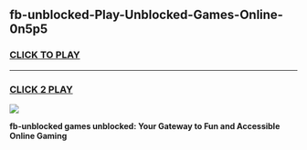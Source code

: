 
## fb-unblocked-Play-Unblocked-Games-Online-0n5p5
<h3>
<a href="https://premium76.site?title=fb-unblocked&ref=25A">CLICK TO PLAY</a></h3>
<hr>

<h3>
<a href="https://premium76.site?title=fb-unblocked&ref=25A">CLICK 2 PLAY</a>
  
</h3>

<a href="https://premium76.site?title=fb-unblocked&ref=25A"><img src="https://clearcache.store/games.png"></a>


**fb-unblocked games unblocked: Your Gateway to Fun and Accessible Online Gaming**
